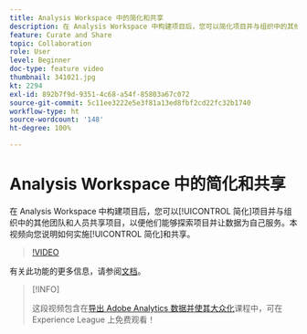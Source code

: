 ```yaml
---
title: Analysis Workspace 中的简化和共享
description: 在 Analysis Workspace 中构建项目后，您可以简化项目并与组织中的其他团队和人员共享项目，以便他们能够探索项目并让数据为自己服务。 本视频向您说明如何实施简化和共享。
feature: Curate and Share
topic: Collaboration
role: User
level: Beginner
doc-type: feature video
thumbnail: 341021.jpg
kt: 2294
exl-id: 892b7f9d-9351-4c68-a54f-85803a67c072
source-git-commit: 5c11ee3222e5e3f81a13ed8fbf2cd22fc32b1740
workflow-type: ht
source-wordcount: '148'
ht-degree: 100%

---
```


# Analysis Workspace 中的简化和共享

在 Analysis Workspace 中构建项目后，您可以[!UICONTROL 简化]项目并与组织中的其他团队和人员共享项目，以便他们能够探索项目并让数据为自己服务。本视频向您说明如何实施[!UICONTROL 简化]和共享。

>[!VIDEO](https://video.tv.adobe.com/v/341021/?quality=12&learn=on)

有关此功能的更多信息，请参阅[文档](https://experienceleague.adobe.com/docs/analytics/analyze/analysis-workspace/curate-share/curate.html?lang=zh-Hans)。

>[!INFO]
>
> 这段视频包含在[导出 Adobe Analytics 数据并使其大众化](https://experienceleague.adobe.com/?recommended=Analytics-A-1-2022.1.democratizing)课程中，可在 Experience League 上免费观看！